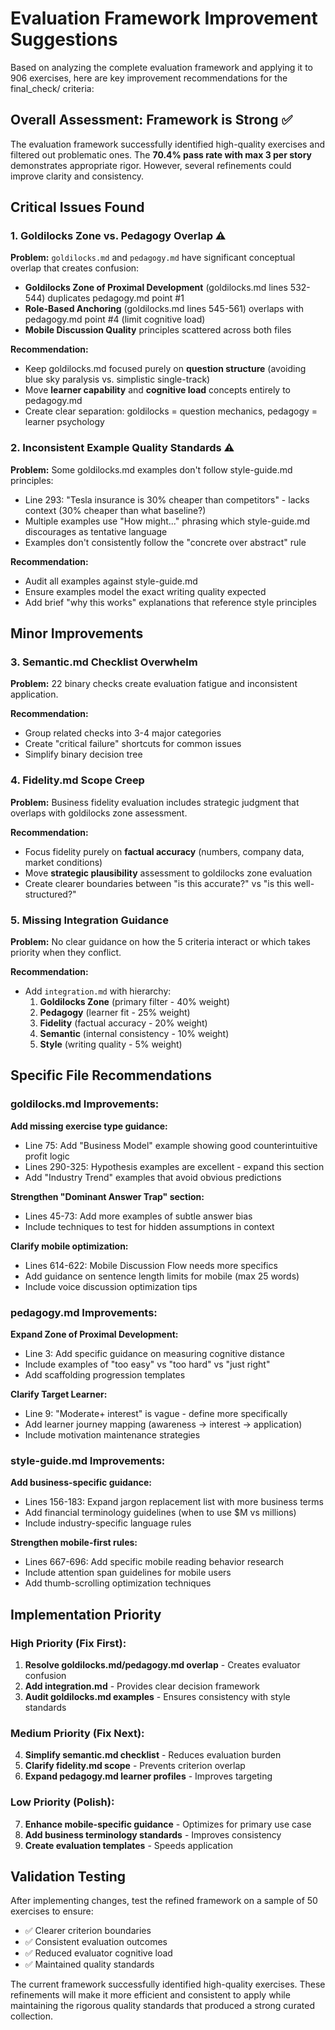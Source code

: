 # Evaluation Framework Improvement Suggestions

Based on analyzing the complete evaluation framework and applying it to 906 exercises, here are key improvement recommendations for the final_check/ criteria:

## Overall Assessment: Framework is Strong ✅

The evaluation framework successfully identified high-quality exercises and filtered out problematic ones. The **70.4% pass rate with max 3 per story** demonstrates appropriate rigor. However, several refinements could improve clarity and consistency.

## Critical Issues Found

### 1. **Goldilocks Zone vs. Pedagogy Overlap** ⚠️

**Problem:** `goldilocks.md` and `pedagogy.md` have significant conceptual overlap that creates confusion:

- **Goldilocks Zone of Proximal Development** (goldilocks.md lines 532-544) duplicates pedagogy.md point #1
- **Role-Based Anchoring** (goldilocks.md lines 545-561) overlaps with pedagogy.md point #4 (limit cognitive load)
- **Mobile Discussion Quality** principles scattered across both files

**Recommendation:** 
- Keep goldilocks.md focused purely on **question structure** (avoiding blue sky paralysis vs. simplistic single-track)
- Move **learner capability** and **cognitive load** concepts entirely to pedagogy.md
- Create clear separation: goldilocks = question mechanics, pedagogy = learner psychology

### 2. **Inconsistent Example Quality Standards** ⚠️

**Problem:** Some goldilocks.md examples don't follow style-guide.md principles:

- Line 293: "Tesla insurance is 30% cheaper than competitors" - lacks context (30% cheaper than what baseline?)
- Multiple examples use "How might..." phrasing which style-guide.md discourages as tentative language
- Examples don't consistently follow the "concrete over abstract" rule

**Recommendation:**
- Audit all examples against style-guide.md
- Ensure examples model the exact writing quality expected
- Add brief "why this works" explanations that reference style principles

## Minor Improvements

### 3. **Semantic.md Checklist Overwhelm** 

**Problem:** 22 binary checks create evaluation fatigue and inconsistent application.

**Recommendation:**
- Group related checks into 3-4 major categories
- Create "critical failure" shortcuts for common issues
- Simplify binary decision tree

### 4. **Fidelity.md Scope Creep**

**Problem:** Business fidelity evaluation includes strategic judgment that overlaps with goldilocks zone assessment.

**Recommendation:**
- Focus fidelity purely on **factual accuracy** (numbers, company data, market conditions)
- Move **strategic plausibility** assessment to goldilocks zone evaluation
- Create clearer boundaries between "is this accurate?" vs "is this well-structured?"

### 5. **Missing Integration Guidance**

**Problem:** No clear guidance on how the 5 criteria interact or which takes priority when they conflict.

**Recommendation:**
- Add `integration.md` with hierarchy:
  1. **Goldilocks Zone** (primary filter - 40% weight)
  2. **Pedagogy** (learner fit - 25% weight) 
  3. **Fidelity** (factual accuracy - 20% weight)
  4. **Semantic** (internal consistency - 10% weight)
  5. **Style** (writing quality - 5% weight)

## Specific File Recommendations

### goldilocks.md Improvements:

**Add missing exercise type guidance:**
- Line 75: Add "Business Model" example showing good counterintuitive profit logic
- Lines 290-325: Hypothesis examples are excellent - expand this section
- Add "Industry Trend" examples that avoid obvious predictions

**Strengthen "Dominant Answer Trap" section:**
- Lines 45-73: Add more examples of subtle answer bias
- Include techniques to test for hidden assumptions in context

**Clarify mobile optimization:**
- Lines 614-622: Mobile Discussion Flow needs more specifics
- Add guidance on sentence length limits for mobile (max 25 words)
- Include voice discussion optimization tips

### pedagogy.md Improvements:

**Expand Zone of Proximal Development:**
- Line 3: Add specific guidance on measuring cognitive distance
- Include examples of "too easy" vs "too hard" vs "just right"
- Add scaffolding progression templates

**Clarify Target Learner:**
- Line 9: "Moderate+ interest" is vague - define more specifically
- Add learner journey mapping (awareness → interest → application)
- Include motivation maintenance strategies

### style-guide.md Improvements:

**Add business-specific guidance:**
- Lines 156-183: Expand jargon replacement list with more business terms
- Add financial terminology guidelines (when to use $M vs millions)
- Include industry-specific language rules

**Strengthen mobile-first rules:**
- Lines 667-696: Add specific mobile reading behavior research
- Include attention span guidelines for mobile users
- Add thumb-scrolling optimization techniques

## Implementation Priority

### High Priority (Fix First):
1. **Resolve goldilocks.md/pedagogy.md overlap** - Creates evaluator confusion
2. **Add integration.md** - Provides clear decision framework
3. **Audit goldilocks.md examples** - Ensures consistency with style standards

### Medium Priority (Fix Next):
4. **Simplify semantic.md checklist** - Reduces evaluation burden
5. **Clarify fidelity.md scope** - Prevents criterion overlap
6. **Expand pedagogy.md learner profiles** - Improves targeting

### Low Priority (Polish):
7. **Enhance mobile-specific guidance** - Optimizes for primary use case
8. **Add business terminology standards** - Improves consistency
9. **Create evaluation templates** - Speeds application

## Validation Testing

After implementing changes, test the refined framework on a sample of 50 exercises to ensure:
- ✅ Clearer criterion boundaries
- ✅ Consistent evaluation outcomes
- ✅ Reduced evaluator cognitive load
- ✅ Maintained quality standards

The current framework successfully identified high-quality exercises. These refinements will make it more efficient and consistent to apply while maintaining the rigorous quality standards that produced a strong curated collection.